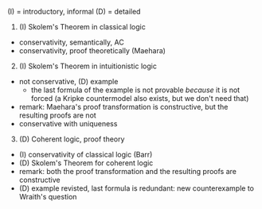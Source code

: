 (I) = introductory, informal (D) = detailed

1. (I) Skolem's Theorem in classical logic
* conservativity, semantically, AC
* conservativity, proof theoretically (Maehara)

2. (I) Skolem's Theorem in intuitionistic logic
* not conservative, (D) example
  - the last formula of the example is not provable _because_ it is not forced
  (a Kripke countermodel also exists, but we don't need that)
* remark: Maehara's proof transformation is constructive, but the resulting proofs are not
* conservative with uniqueness

3. (D) Coherent logic, proof theory
* (I) conservativity of classical logic (Barr)
* (D) Skolem's Theorem for coherent logic
* remark: both the proof transformation and the resulting proofs are constructive
* (D) example revisted, last formula is redundant: new counterexample to Wraith's question
